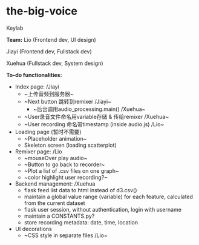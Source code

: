 # the-big-voice
Keylab

**Team:** 
Lio (Frontend dev, UI design)

Jiayi (Frontend dev, Fullstack dev)

Xuehua (Fullstack dev, System design)

**To-do functionalities:**
- Index page: /Jiayi
    - ~上传音频到服务器~
    - ~Next button 跳转到remixer /Jiayi~
        - ~后台调用audio_processing.main() /Xuehua~
    - ~User录音文件命名用variable存储 & 传给remixer /Xuehua~
    - ~User recording 命名带timestamp (inside audio.js) /Lio~
- Loading page (暂时不需要)
    - ~Placeholder animation~
    - Skeleton screen (loading scatterplot)
- Remixer page: /Lio
    - ~mouseOver play audio~
    - ~Button to go back to recorder~
    - ~Plot a list of .csv files on one graph~
    - ~color highlight user recording?~
- Backend management: /Xuehua
    - flask feed list data to html instead of d3.csv()
    - maintain a global value range (variable) for each feature, calculated from the current dataset
    - flask user session, without authentication, login with username
    - maintain a CONSTANTS.py?
    - store recording metadata: date, time, location
- UI decorations
    - ~CSS style in separate files /Lio~
